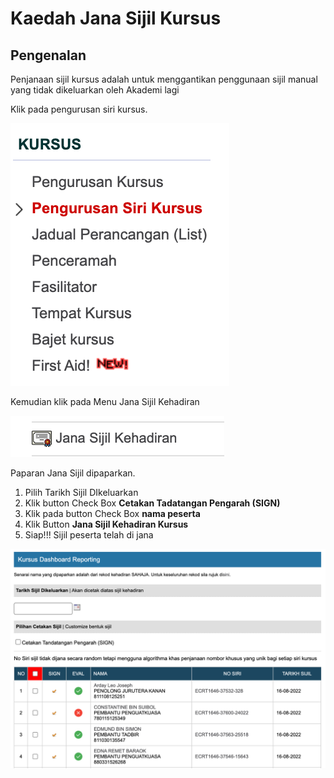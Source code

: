 # Kaedah Jana Sijil Kursus

## Pengenalan 

Penjanaan sijil kursus adalah untuk menggantikan penggunaan sijil manual yang tidak dikeluarkan oleh Akademi lagi


Klik pada pengurusan siri kursus.

![pengurusansirikursus](img/sijilkursus.png)

Kemudian klik pada Menu Jana Sijil Kehadiran

![janasijil](img/janasijil.png)

Paparan Jana Sijil dipaparkan. 

1. Pilih Tarikh Sijil DIkeluarkan
2. Klik button Check Box **Cetakan Tadatangan Pengarah (SIGN)**
3. Klik pada button Check Box **nama peserta**
4. Klik Button **Jana Sijil Kehadiran Kursus**
5. Siap!!! Sijil peserta telah di jana

![paparanjanasijil](img/paparanjanasijil.png)



